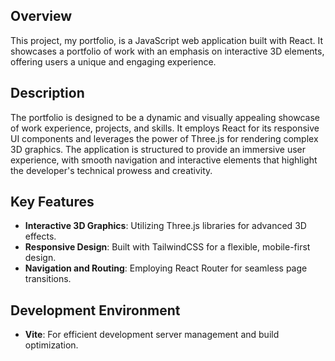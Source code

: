 ## Overview
This project, my portfolio, is a JavaScript web application built with React. It showcases a portfolio of work with an emphasis on interactive 3D elements, offering users a unique and engaging experience.

## Description
The portfolio is designed to be a dynamic and visually appealing showcase of work experience, projects, and skills. It employs React for its responsive UI components and leverages the power of Three.js for rendering complex 3D graphics. The application is structured to provide an immersive user experience, with smooth navigation and interactive elements that highlight the developer's technical prowess and creativity.

## Key Features
- **Interactive 3D Graphics**: Utilizing Three.js libraries for advanced 3D effects.
- **Responsive Design**: Built with TailwindCSS for a flexible, mobile-first design.
- **Navigation and Routing**: Employing React Router for seamless page transitions.

## Development Environment
- **Vite**: For efficient development server management and build optimization.
